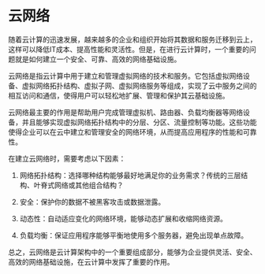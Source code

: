 # 云网络

随着云计算的迅速发展，越来越多的企业和组织开始将其数据和服务迁移到云上，这样可以降低IT成本、提高性能和灵活性。但是，在进行云计算时，一个重要的问题就是如何建立一个安全、可靠、高效的网络基础设施。

云网络是指云计算中用于建立和管理虚拟网络的技术和服务。它包括虚拟网络设备、虚拟网络拓扑结构、虚拟子网、虚拟网络服务等组成，实现了云中服务之间的相互访问和通信，使得用户可以轻松地扩展、管理和保护其云基础设施。

云网络最主要的作用是帮助用户完成管理虚拟机、路由器、负载均衡器等网络设备，并且能够实现虚拟网络拓扑结构中的分层、分区、流量控制等功能。这些功能使得企业可以在云中建立和管理安全的网络环境，从而提高应用程序的性能和可靠性。

在建立云网络时，需要考虑以下因素：

1. 网络拓扑结构：选择哪种结构能够最好地满足你的业务需求？传统的三层结构、叶脊式网络或其他组合结构？

2. 安全：保护你的数据不被黑客攻击或数据泄露。

3. 动态性：自动适应变化的网络环境，能够动态扩展和收缩网络资源。

4. 负载均衡：保证应用程序能够平衡地使用多个服务器，避免出现单点故障。

总之，云网络是云计算架构中的一个重要组成部分，能够为企业提供灵活、安全、高效的网络基础设施，在云计算中发挥了重要的作用。